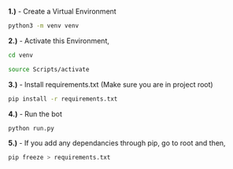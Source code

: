 **1.)** - Create a Virtual Environment

```bash
python3 -m venv venv
```

**2.)** - Activate this Environment,

```bash
cd venv
```

```bash
source Scripts/activate
```

**3.)** - Install requirements.txt (Make sure you are in project root)

```bash
pip install -r requirements.txt
```

**4.)** - Run the bot

```bash
python run.py
```

**5.)** - If you add any dependancies through pip, go to root and then,

```bash
pip freeze > requirements.txt
```
